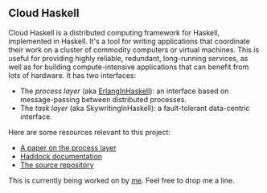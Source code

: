 ## Cloud Haskell


Cloud Haskell is a distributed computing framework for Haskell, implemented in Haskell. It's a tool for writing applications that coordinate their work on a cluster of commodity computers or virtual machines. This is useful for providing highly reliable, redundant, long-running services, as well as for building compute-intensive applications that can benefit from lots of hardware. It has two interfaces:

- The *process layer* (aka [ErlangInHaskell](erlang-in-haskell)): an interface based on message-passing between distributed processes.
- The *task layer* (aka SkywritingInHaskell): a fault-tolerant data-centric interface.


Here are some resources relevant to this project:

- [ A paper on the process layer](http://www.cl.cam.ac.uk/~jee36/remote.pdf)
- [ Haddock documentation](http://www.cl.cam.ac.uk/~jee36/remote/)
- [ The source repository](http://github.com/jepst/CloudHaskell)


This is currently being worked on by [ me](http://www.cl.cam.ac.uk/~jee36/jee36.html). Feel free to drop me a line.
